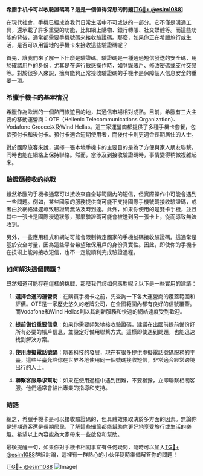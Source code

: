 **希腊手机卡可以收驗證碼嗎？這是一個值得深思的問題[[TG💪+ @esim1088](https://t.me/s/esim1088)]**

在現代社會，手機已經成為我們日常生活中不可或缺的一部分。它不僅是溝通工具，還承載了許多重要的功能，比如網上購物、銀行轉賬、社交媒體等。而這些功能的背後，通常都需要手機號碼來接收驗證碼。那麼，如果你正在希臘旅行或生活，是否可以用當地的手機卡來接收這些驗證碼呢？

首先，讓我們來了解一下什麼是驗證碼。驗證碼是一種通過短信發送的安全碼，用於確認用戶的身份，尤其是在進行敏感操作時，如登錄賬戶、修改密碼或支付交易等。對於很多人來說，擁有能夠正常接收驗證碼的手機卡是保障個人信息安全的重要一環。

### 希臘手機卡的基本情況

希臘作為歐洲的一個熱門旅遊目的地，其通信市場相對成熟。目前，希臘有三大主要的移動運營商：OTE（Hellenic Telecommunications Organization）、Vodafone Greece以及Wind Hellas。這三家運營商都提供了多種手機卡套餐，包括預付卡和後付卡。預付卡適合短期使用者，而後付卡則更適合長期居住的人士。

對於國際旅客來說，選擇一張本地手機卡的主要目的是為了方便與家人朋友聯繫，同時也能在網絡上保持聯絡。然而，當涉及到接收驗證碼時，事情變得稍微複雜起來。

### 驗證碼接收的挑戰

雖然希臘的手機卡通常可以接收來自全球範圍內的短信，但實際操作中可能會遇到一些問題。例如，某些國家的服務提供商可能不支持國際手機號碼接收驗證碼，或者由於網絡延遲導致驗證碼無法及時到達。此外，如果你使用的是雙卡手機，並且其中一張卡是國際漫遊狀態，那麼驗證碼可能會被送到另一張卡上，從而導致無法收到。

另外，一些應用程式和網站可能會限制特定國家的手機號碼接收驗證碼。這通常是基於安全考量，因為這些平台希望確保用戶的身份真實性。因此，即使你的手機卡在技術上能夠接收短信，也不一定能順利完成驗證過程。

### 如何解決這個問題？

既然知道可能存在這樣的挑戰，那麼我們該如何應對呢？以下是一些實用的建議：

1. **選擇合適的運營商**：在購買手機卡之前，先查詢一下各大運營商的覆蓋範圍和評價。OTE是一家歷史悠久的老牌公司，在全國範圍內都有良好的信號覆蓋。而Vodafone和Wind Hellas則以其創新服務和快速的網絡速度受到歡迎。

2. **提前備份重要信息**：如果你需要頻繁地接收驗證碼，建議在出國前提前備份好所有必要的帳戶信息，並設定好備用聯繫方式。這樣即使遇到問題，也能迅速找到解決方案。

3. **使用虛擬電話號碼**：隨著科技的發展，現在有很多提供虛擬電話號碼服務的平臺。這些平臺允許你在世界各地使用同一個號碼接收短信，非常適合經常跨境出行的人士。

4. **聯繫客服尋求幫助**：如果在使用過程中遇到困難，不要猶豫，立即聯繫相關客服。他們通常會給出專業的指導和支持。

### 結語

總之，希臘手機卡是可以接收驗證碼的，但具體效果取決於多方面的因素。無論你是短期遊客還是長期居民，了解這些細節都能幫助你更好地享受旅行或生活的樂趣。希望以上內容能為大家帶來一些啟發和幫助。

最後提醒一句，如果你對手機卡相關事宜有任何疑問，隨時可以加入[TG💪+ @esim1088](https://t.me/s/esim1088)群組討論，這裡有一群熱心的小伙伴隨時準備解答你的問題！

[[TG💪+ @esim1088](https://t.me/s/esim1088) ![Image](https://i.postimg.cc/4NQfJmqS/Snipaste-2025-05-13-00-14-12.png)]